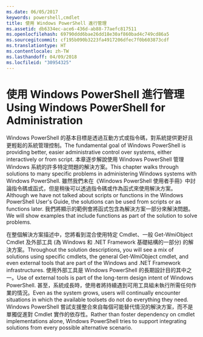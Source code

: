 ```yaml
---
ms.date: 06/05/2017
keywords: powershell,cmdlet
title: 使用 Windows PowerShell 進行管理
ms.assetid: db6334ec-ace6-436d-ab88-77aefc817511
ms.openlocfilehash: 69790ddd6bae26dd18e30af860bad4c749cd86a5
ms.sourcegitcommit: cf195b090b3223fa4917206dfec7f0b603873cdf
ms.translationtype: HT
ms.contentlocale: zh-TW
ms.lasthandoff: 04/09/2018
ms.locfileid: "30954325"
---
```

# <a name="using-windows-powershell-for-administration"></a><span data-ttu-id="2f072-103">使用 Windows PowerShell 進行管理</span><span class="sxs-lookup"><span data-stu-id="2f072-103">Using Windows PowerShell for Administration</span></span>
<span data-ttu-id="2f072-104">Windows PowerShell 的基本目標是透過互動方式或指令碼，對系統提供更好且更輕鬆的系統管理控制。</span><span class="sxs-lookup"><span data-stu-id="2f072-104">The fundamental goal of Windows PowerShell is providing better, easier administrative control over systems, either interactively or from script.</span></span> <span data-ttu-id="2f072-105">本章逐步解說使用 Windows PowerShell 管理 Windows 系統的許多特定問題的解決方案。</span><span class="sxs-lookup"><span data-stu-id="2f072-105">This chapter walks through solutions to many specific problems in administering Windows systems with Windows PowerShell.</span></span> <span data-ttu-id="2f072-106">雖然我們未在《Windows PowerShell 使用者手冊》中討論指令碼或函式，但是稍後可以透過指令碼或作為函式來使用解決方案。</span><span class="sxs-lookup"><span data-stu-id="2f072-106">Although we have not talked about scripts or functions in the Windows PowerShell User's Guide, the solutions can be used from scripts or as functions later.</span></span> <span data-ttu-id="2f072-107">我們將顯示的範例會將函式包含為解決方案一部分來解決問題。</span><span class="sxs-lookup"><span data-stu-id="2f072-107">We will show examples that include functions as part of the solution to solve problems.</span></span>

<span data-ttu-id="2f072-108">在整個解決方案描述中，您將看到混合使用特定 Cmdlet、一般 Get-WmiObject Cmdlet 及外部工具 (為 Windows 和 .NET Framework 基礎結構的一部分) 的解決方案。</span><span class="sxs-lookup"><span data-stu-id="2f072-108">Throughout the solution descriptions, you will see a mix of solutions using specific cmdlets, the general Get-WmiObject cmdlet, and even external tools that are part of the Windows and .NET Framework infrastructures.</span></span> <span data-ttu-id="2f072-109">使用外部工具是 Windows PowerShell 的長期設計目的其中之一。</span><span class="sxs-lookup"><span data-stu-id="2f072-109">Use of external tools is part of the long-term design intent of Windows PowerShell.</span></span> <span data-ttu-id="2f072-110">甚至，系統成長時，使用者將持續遇到可用工具組未執行所需任何作業的情況。</span><span class="sxs-lookup"><span data-stu-id="2f072-110">Even as the system grows, users will continually encounter situations in which the available toolsets do not do everything they need.</span></span> <span data-ttu-id="2f072-111">Windows PowerShell 嘗試支援整合來自每個可能替代情況的解決方案，而不是單獨促進對 Cmdlet 實作的依存性。</span><span class="sxs-lookup"><span data-stu-id="2f072-111">Rather than foster dependency on cmdlet implementations alone, Windows PowerShell tries to support integrating solutions from every possible alternative scenario.</span></span>
